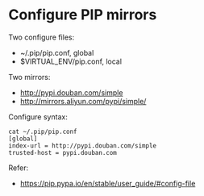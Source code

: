 # Configure PIP mirrors

Two configure files:

- ~/.pip/pip.conf, global
- $VIRTUAL_ENV/pip.conf, local

Two mirrors:

- http://pypi.douban.com/simple
- http://mirrors.aliyun.com/pypi/simple/

Configure syntax:

```
cat ~/.pip/pip.conf
[global]
index-url = http://pypi.douban.com/simple
trusted-host = pypi.douban.com
```

Refer:

- https://pip.pypa.io/en/stable/user_guide/#config-file

